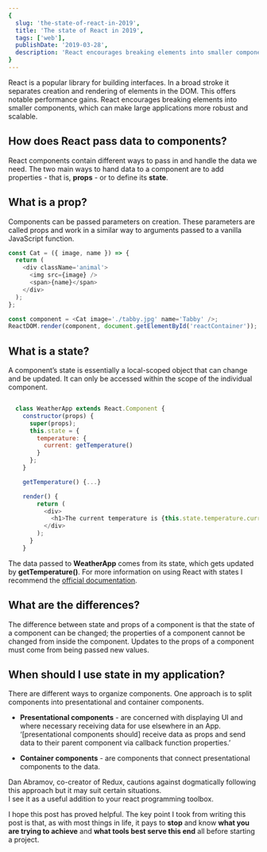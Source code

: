 ```yaml
---
{
  slug: 'the-state-of-react-in-2019',
  title: 'The state of React in 2019',
  tags: ['web'],
  publishDate: '2019-03-28',
  description: 'React encourages breaking elements into smaller components.',
}
---
```


React is a popular library for building interfaces. In a broad stroke it separates creation and rendering of elements in the DOM. This offers notable performance gains.
React encourages breaking elements into smaller components, which can make large applications more robust and scalable.

## How does React pass data to components?

React components contain different ways to pass in and handle the data we need. The two main ways to hand data to a component are to add properties - that is, **props** - or to define its **state**.

## What is a prop?

Components can be passed parameters on creation. These parameters are called props and work in a similar way to arguments passed to a vanilla JavaScript function.

```js
const Cat = ({ image, name }) => {
  return (
    <div className='animal'>
      <img src={image} />
      <span>{name}</span>
    </div>
  );
};

const component = <Cat image='./tabby.jpg' name='Tabby' />;
ReactDOM.render(component, document.getElementById('reactContainer'));
```

## What is a state?

A component’s state is essentially a local-scoped object that can change and be updated. It can only be accessed within the scope of the individual component.

```js

  class WeatherApp extends React.Component {
    constructor(props) {
      super(props);
      this.state = {
        temperature: {
          current: getTemperature()
        }
      };
    }

    getTemperature() {...}

    render() {
        return (
          <div>
            <h1>The current temperature is {this.state.temperature.current}.</h1>
          </div>
        );
      }
    }

```

The data passed to **WeatherApp** comes from its state, which gets updated by **getTemperature()**. For more information on using React with states I recommend the [official documentation](https://reactjs.org/docs/state-and-lifecycle.html).

## What are the differences?

The difference between state and props of a component is that the state of a component can be changed; the properties of a component cannot be changed from inside the component.
Updates to the props of a component must come from being passed new values.

## When should I use state in my application?

There are different ways to organize components. One approach is to split components into presentational and container components.

- **Presentational components** - are concerned with displaying UI and where necessary receiving data for use elsewhere in an App.  
  ‘[presentational components should] receive data as props and send data to their parent component via callback function properties.’

- **Container components** - are components that connect presentational components to the data.

Dan Abramov, co-creator of Redux, cautions against dogmatically following this approach but it may suit certain situations.  
I see it as a useful addition to your react programming toolbox.

I hope this post has proved helpful. The key point I took from writing this post is that, as with most things in life, it pays to **stop** and know **what you are trying to achieve** and **what tools best serve this end** all before starting a project.
